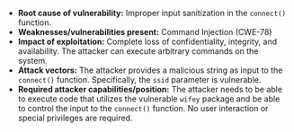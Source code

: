 - **Root cause of vulnerability:** Improper input sanitization in the `connect()` function.
- **Weaknesses/vulnerabilities present:** Command Injection (CWE-78)
- **Impact of exploitation:** Complete loss of confidentiality, integrity, and availability. The attacker can execute arbitrary commands on the system.
- **Attack vectors:** The attacker provides a malicious string as input to the `connect()` function. Specifically, the `ssid` parameter is vulnerable.
- **Required attacker capabilities/position:** The attacker needs to be able to execute code that utilizes the vulnerable `wifey` package and be able to control the input to the `connect()` function. No user interaction or special privileges are required.